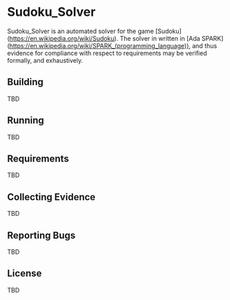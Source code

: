 # Sudoku_Solver
Sudoku_Solver is an automated solver for the game [Sudoku]
(https://en.wikipedia.org/wiki/Sudoku). The solver in written in [Ada SPARK]
(https://en.wikipedia.org/wiki/SPARK_(programming_language)), and
thus evidence for compliance with respect to requirements may be verified
formally, and exhaustively.

## Building
TBD

## Running
TBD

## Requirements
TBD

## Collecting Evidence
TBD

## Reporting Bugs
TBD

## License
TBD
